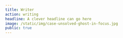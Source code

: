 ```yaml
---
title: Writer
action: writing
headline: A clever headline can go here
image: /static/img/case-unsolved-ghost-in-focus.jpg
public: true
---
```

